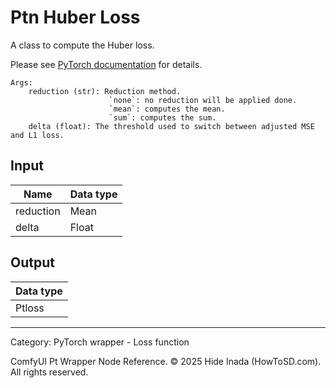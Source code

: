 # Ptn Huber Loss
A class to compute the Huber loss.

Please see [PyTorch documentation](https://pytorch.org/docs/stable/generated/torch.nn.HuberLoss.html) for details.


    Args:  
        reduction (str): Reduction method.  
                          `none`: no reduction will be applied done.   
                          `mean`: computes the mean.  
                          `sum`: computes the sum.  
        delta (float): The threshold used to switch between adjusted MSE and L1 loss.

## Input
| Name | Data type |
|---|---|
| reduction | Mean |
| delta | Float |

## Output
| Data type |
|---|
| Ptloss |

<HR>
Category: PyTorch wrapper - Loss function

ComfyUI Pt Wrapper Node Reference. © 2025 Hide Inada (HowToSD.com). All rights reserved.
